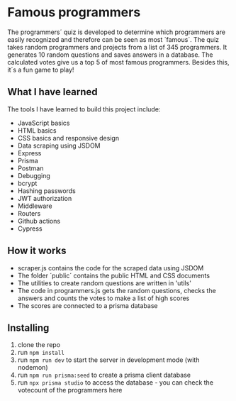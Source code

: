 # Famous programmers

The programmers´ quiz is developed to determine which programmers are easily recognized and therefore can be seen as most ´famous´. 
The quiz takes random programmers and projects from a list of 345 programmers. It generates 10 random questions and saves answers in a database. 
The calculated votes give us a top 5 of most famous programmers. Besides this, it´s a fun game to play! 

## What I have learned

The tools I have learned to build this project include: 
* JavaScript basics
* HTML basics 
* CSS basics and responsive design
* Data scraping using JSDOM
* Express
* Prisma 
* Postman 
* Debugging
* bcrypt
* Hashing passwords
* JWT authorization
* Middleware
* Routers
* Github actions
* Cypress

## How it works

- scraper.js contains the code for the scraped data using JSDOM
- The folder ´public´ contains the public HTML and CSS documents 
- The utilities to create random questions are written in 'utils'
- The code in programmers.js gets the random questions, checks the answers and counts the votes to make a list of high scores
- The scores are connected to a prisma database

## Installing

1. clone the repo
2. run `npm install`
3. run `npm run dev` to start the server in development mode (with nodemon)
4. run `npm run prisma:seed` to create a prisma client database 
5. run `npx prisma studio` to access the database - you can check the votecount of the programmers here

